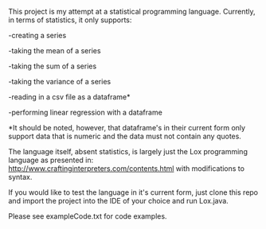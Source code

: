 This project is my attempt at a statistical programming language. Currently, in terms of statistics, it only supports:

-creating a series

-taking the mean of a series

-taking the sum of a series

-taking the variance of a series

-reading in a csv file as a dataframe*

-performing linear regression with a dataframe


*It should be noted, however, that dataframe's in their current form only support data that is numeric and the data must not contain any quotes.

The language itself, absent statistics, is largely just the Lox programming language as presented in: http://www.craftinginterpreters.com/contents.html with modifications to syntax. 


If you would like to test the language in it's current form, just clone this repo and import the project into the IDE of your choice and run Lox.java.


Please see exampleCode.txt for code examples.
